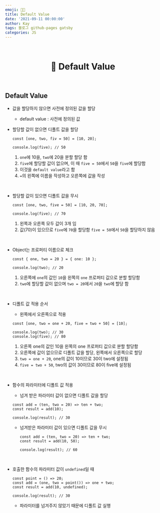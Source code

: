 ```yaml
---
emoji: 👨‍💻
title: Default Value
date: '2021-09-11 00:00:00'
author: Kay
tags: 블로그 github-pages gatsby
categories: JS
---
```


<br>

<h1 align="center">
  👋 Default Value
</h1>

<br>

## Default Value

- 값을 할당하지 않으면 사전에 정의된 값을 할당
  - default value : 사전에 정의된 값
- 할당할 값이 없으면 디폴트 값을 할당

  ```tsx
  const [one, two, fiv = 50] = [10, 20];

  console.log(five); // 50
  ```

  1. `one`에 10을, `two`에 20을 분할 할당 함
  2. `five`에 할당할 값이 없으며, 이 때 `five = 50`에서 `50`을 `five`에 할당함
  3. 이것을 `default value`라고 함
  4. `=`의 왼쪽에 이름을 작성하고 오른쪽에 값을 작성

<br>

- 할당할 값이 있으면 디폴트 값을 무시

  ```tsx
  const [one, two, five = 50] = [10, 20, 70];

  console.log(five); // 70
  ```

  1. 왼쪽과 오른쪽 모두 값이 3개 임
  2. 값(70)이 있으므로 `five`에 `70`을 할당함 `five = 50`에서 `50`을 할당하지 않음

<br>

- Object는 프로퍼티 이름으로 체크

  ```tsx
  const { one, two = 20 } = { one: 10 };

  console.log(two); // 20
  ```

  1. 오른쪽에 `one`의 값인 `10`을 왼쪽의 `one` 프로퍼티 값으로 분할 할당함
  2. `two`에 할당할 값이 없으며 `two = 20`에서 `20`을 `two`에 할당 함

<br>

- 디폴트 값 적용 순서

  - 왼쪽에서 오른쪽으로 적용

  ```tsx
  const [one, two = one + 20, five = two + 50] = [10];

  console.log(two); // 30
  console.log(five); // 80
  ```

  1. 오른쪽 one의 값인 10을 왼쪽의 one 프로퍼티 값으로 분할 할당함
  2. 오른쪽에 값이 없으므로 디폴트 값을 할당, 왼쪽에서 오른쪽으로 할당
  3. `two = one + 20`, one의 값이 10이므로 30이 two에 설정됨
  4. `five = two + 50`, two의 값이 30이므로 80이 five에 설정됨

<br>

- 함수의 파라미터에 디폴트 값 적용

  - 넘겨 받은 파라미터 값이 없으면 디폴트 값을 할당

  ```tsx
  const add = (ten, two = 20) => ten + two;
  const result = add(10);

  console.log(result); // 30
  ```

  - 넘겨받은 파라미터 값이 있으면 디폴트 값을 무시

    ```tsx
    const add = (ten, two = 20) => ten + two;
    const result = add(10, 50);

    console.log(result); // 60
    ```

<br>

- 호출한 함수의 파라미터 값이 `undefined`일 때

  ```tsx
  const point = () => 20;
  const add = (one, two = point()) => one + two;
  const result = add(10, undefined);

  console.log(result); // 30
  ```

  - 파라미터를 넘겨주지 않았기 때문에 디폴트 값 실행

```toc

```
